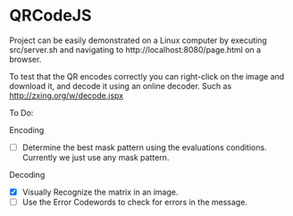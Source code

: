 QRCodeJS
========

Project can be easily demonstrated on a Linux computer by executing src/server.sh
and navigating to http://localhost:8080/page.html on a browser.

To test that the QR encodes correctly you can right-click on the image and
download it, and decode it using an online decoder. Such as
http://zxing.org/w/decode.jspx


To Do:

Encoding
  - [ ] Determine the best mask pattern using the evaluations conditions. Currently we just use any mask pattern.

Decoding
  - [x] Visually Recognize the matrix in an image.
  - [ ] Use the Error Codewords to check for errors in the message.
